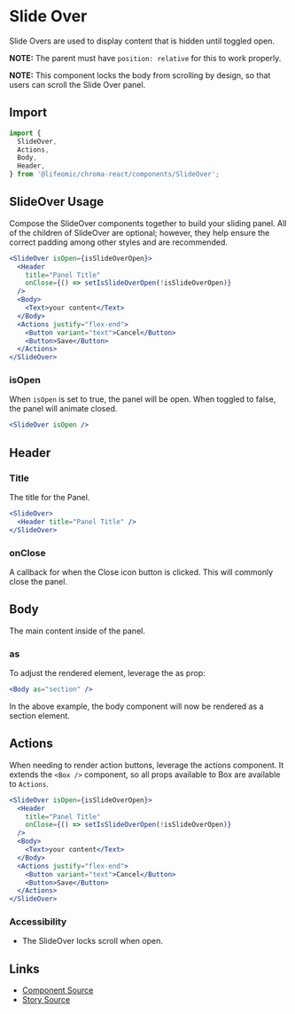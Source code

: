 # Slide Over

Slide Overs are used to display content that is hidden until toggled open.

**NOTE:** The parent must have `position: relative` for this to work properly.

**NOTE:** This component locks the body from scrolling by design, so that users
can scroll the Slide Over panel.

<!-- STORY -->

## Import

```js
import {
  SlideOver,
  Actions,
  Body,
  Header,
} from '@lifeomic/chroma-react/components/SlideOver';
```

## SlideOver Usage

Compose the SlideOver components together to build your sliding panel. All of
the children of SlideOver are optional; however, they help ensure the correct
padding among other styles and are recommended.

```jsx
<SlideOver isOpen={isSlideOverOpen}>
  <Header
    title="Panel Title"
    onClose={() => setIsSlideOverOpen(!isSlideOverOpen)}
  />
  <Body>
    <Text>your content</Text>
  </Body>
  <Actions justify="flex-end">
    <Button variant="text">Cancel</Button>
    <Button>Save</Button>
  </Actions>
</SlideOver>
```

### isOpen

When `isOpen` is set to true, the panel will be open. When toggled to false, the
panel will animate closed.

```jsx
<SlideOver isOpen />
```

## Header

### Title

The title for the Panel.

```jsx
<SlideOver>
  <Header title="Panel Title" />
</SlideOver>
```

### onClose

A callback for when the Close icon button is clicked. This will commonly close
the panel.

## Body

The main content inside of the panel.

### as

To adjust the rendered element, leverage the as prop:

```jsx
<Body as="section" />
```

In the above example, the body component will now be rendered as a section
element.

## Actions

When needing to render action buttons, leverage the actions component. It
extends the `<Box />` component, so all props available to Box are available to
`Actions`.

```jsx
<SlideOver isOpen={isSlideOverOpen}>
  <Header
    title="Panel Title"
    onClose={() => setIsSlideOverOpen(!isSlideOverOpen)}
  />
  <Body>
    <Text>your content</Text>
  </Body>
  <Actions justify="flex-end">
    <Button variant="text">Cancel</Button>
    <Button>Save</Button>
  </Actions>
</SlideOver>
```

### Accessibility

- The SlideOver locks scroll when open.

## Links

- [Component Source](https://github.com/lifeomic/chroma-react/blob/master/src/components/SlideOver/SlideOver.tsx)
- [Story Source](https://github.com/lifeomic/chroma-react/blob/master/stories/components/SlideOver/SlideOver.stories.tsx)
